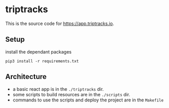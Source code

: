 # triptracks
This is the source code for https://app.triptracks.io.

## Setup
install the dependant packages

`pip3 install -r requirements.txt`

## Architecture
- a basic react app is in the `./triptracks` dir.
- some scripts to build resources are in the `./scripts` dir.
- commands to use the scripts and deploy the project are in the `Makefile`
